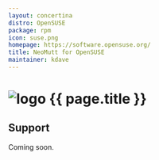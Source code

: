 ```yaml
---
layout: concertina
distro: OpenSUSE
package: rpm
icon: suse.png
homepage: https://software.opensuse.org/
title: NeoMutt for OpenSUSE
maintainer: kdave
---
```


# ![logo](/images/distros/{{page.icon}}) {{ page.title }}

## Support <a class="offset" id="support"></a>

Coming soon.

